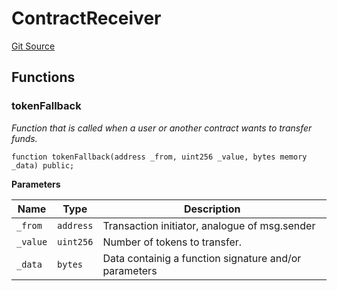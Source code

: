 # ContractReceiver
[Git Source](https://github.com/TOKnetwork/contracts/blob/155f729fd8db0676297384375468d4d45b8aa44e/contracts/common/misc/ContractReceiver.sol)


## Functions
### tokenFallback

*Function that is called when a user or another contract wants to transfer funds.*


```solidity
function tokenFallback(address _from, uint256 _value, bytes memory _data) public;
```
**Parameters**

|Name|Type|Description|
|----|----|-----------|
|`_from`|`address`|Transaction initiator, analogue of msg.sender|
|`_value`|`uint256`|Number of tokens to transfer.|
|`_data`|`bytes`|Data containig a function signature and/or parameters|



